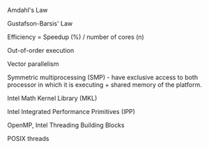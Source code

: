 Amdahl's Law

Gustafson-Barsis' Law

Efficiency = Speedup (%) / number of cores (n)

Out-of-order execution

Vector parallelism

Symmetric multiprocessing (SMP) - have exclusive access to both processor in which it is executing + shared memory of the platform.

Intel Math Kernel Library (MKL)

Intel Integrated Performance Primitives (IPP)

OpenMP, Intel Threading Building Blocks

POSIX threads
